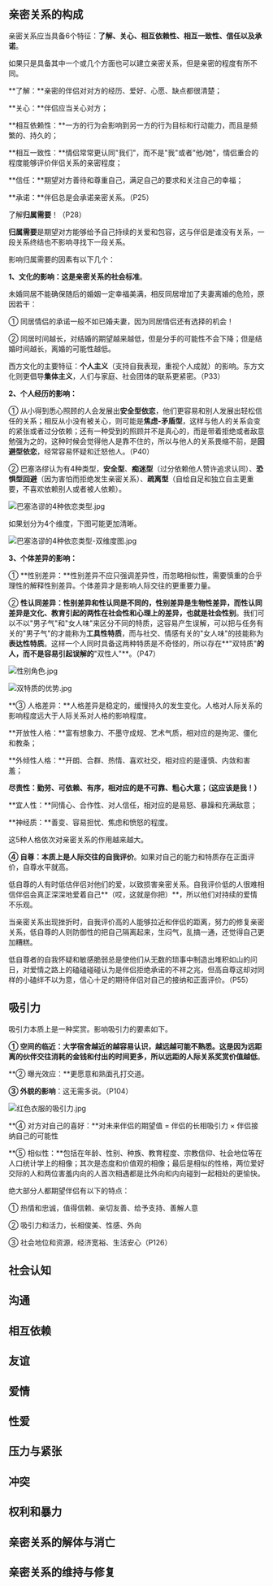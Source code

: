 ## 亲密关系的构成

亲密关系应当具备6个特征：**了解、关心、相互依赖性、相互一致性、信任以及承诺**。

如果只是具备其中一个或几个方面也可以建立亲密关系，但是亲密的程度有所不同。

**了解：**亲密的伴侣对对方的经历、爱好、心愿、缺点都很清楚；

**关心：**伴侣应当关心对方；

**相互依赖性：**一方的行为会影响到另一方的行为目标和行动能力，而且是频繁的、持久的；

**相互一致性：**情侣常常更认同"我们"，而不是"我"或者"他/她"，情侣重合的程度能够评价伴侣关系的亲密程度；

**信任：**期望对方善待和尊重自己，满足自己的要求和关注自己的幸福；

**承诺：**伴侣总是会承诺亲密关系。（P25）



了解**归属需要**！（P28）

**归属需要**是期望对方能够给予自己持续的关爱和包容，这与伴侣是谁没有关系，一段关系终结也不影响寻找下一段关系。

影响归属需要的因素有以下几个：

**1、文化的影响：**这是亲密关系的**社会标准**。

未婚同居不能确保随后的婚姻一定幸福美满，相反同居增加了夫妻离婚的危险，原因若干：

① 同居情侣的承诺一般不如已婚夫妻，因为同居情侣还有选择的机会！

② 同居时间越长，对结婚的期望越来越低，但是分手的可能性不会下降；但是结婚时间越长，离婚的可能性越低。

西方文化的主要特征：**个人主义**（支持自我表现，重视个人成就）的影响。东方文化则更倡导**集体主义**，人们与家庭、社会团体的联系更紧密。（P33）

**2、个人经历的影响：**

① 从小得到悉心照顾的人会发展出**安全型依恋**，他们更容易和别人发展出轻松信任的关系；相反从小没有被关心，则可能是**焦虑-矛盾型**，这样与他人的关系会变的紧张或者过分依赖；还有一种受到的照顾并不是真心的，而是带着拒绝或者敌意勉强为之的，这种时候会觉得他人是靠不住的，所以与他人的关系畏缩不前，是**回避型依恋**，经常容易怀疑和迁怒他人。（P40）

② 巴塞洛缪认为有4种类型，**安全型**、**痴迷型**（过分依赖他人赞许追求认同）、**恐惧型回避**（因为害怕而拒绝发生亲密关系）、**疏离型**（自给自足和独立自主更重要，不喜欢依赖别人或者被人依赖）。

![巴塞洛谬的4种依恋类型.jpg](巴塞洛谬的4种依恋类型.jpg)

如果划分为4个维度，下图可能更加清晰。

![巴塞洛谬的4种依恋类型-双维度图.jpg](巴塞洛谬的4种依恋类型-双维度图.jpg)

**3、个体差异的影响：**

① **性别差异：**性别差异不应只强调差异性，而忽略相似性，需要慎重的合乎理性的解释性别差异。个体差异才是影响人际交往的更重要力量。

② **性认同差异：**性别差异和性认同是不同的，性别差异是生物性差异，而性认同差异是文化、教育引起的两性在社会性和心理上的差异，也就是**社会性别**。我们可以不以"男子气"和"女人味"来区分不同的特质，这容易产生误解，可以把与任务有关的"男子气"的才能称为**工具性特质**，而与社交、情感有关的"女人味"的技能称为**表达性特质**。这样一个人同时具备这两种特质是不奇怪的，所以存在**"双特质"**的人，而不是容易引起误解的**"双性人"**。（P47）

![性别角色.jpg](性别角色.jpg)

![双特质的优势.jpg](双特质的优势.jpg)

**③ 人格差异：**人格差异是稳定的，缓慢持久的发生变化。人格对人际关系的影响程度远大于人际关系对人格的影响程度。

**开放性人格：**富有想象力、不墨守成规、艺术气质，相对应的是拘泥、僵化和教条；

**外倾性人格：**开朗、合群、热情、喜欢社交，相对应的是谨慎、内敛和害羞；

**尽责性：**勤劳、可依赖、有序，相对应的是不可靠、粗心大意；**（这应该是我！）**

**宜人性：**同情心、合作性、对人信任，相对应的是易怒、暴躁和充满敌意；

**神经质：**善变、容易担忧、焦虑和愤怒的程度。

这5种人格依次对亲密关系的作用越来越大。

**④ 自尊：**本质上是人际交往的**自我评价**。如果对自己的能力和特质存在正面评价，自尊水平就高。

低自尊的人有时低估伴侣对他们的爱，以致损害亲密关系。自我评价低的人很难相信伴侣会真正深深地爱着自己**（哎，这就是你把）**，所以他们对持续的爱情不乐观。

当亲密关系出现挫折时，自我评价高的人能够拉近和伴侣的距离，努力的修复亲密关系，低自尊的人则防御性的把自己隔离起来，生闷气，乱搞一通，还觉得自己更加糟糕。

低自尊者的自我怀疑和敏感脆弱总是使他们从无数的琐事中制造出堆积如山的问日，对爱情之路上的磕磕碰碰认为是伴侣拒绝承诺的不祥之兆，但高自尊这却对同样的小磕绊不以为意，信心十足的期待伴侣对自己的接纳和正面评价。（P55）



## 吸引力

吸引力本质上是一种奖赏。影响吸引力的要素如下。

**① 空间的临近：**大学宿舍越近的越容易认识，越远越可能不熟悉。这是因为远距离的伙伴交往消耗的金钱和付出的时间更多，所以**远距的人际关系奖赏价值越低**。

**② 曝光效应：**更愿意和熟面孔打交道。

**③ 外貌的影响**：这无需多说。（P104）

![红色衣服的吸引力.jpg](红色衣服的吸引力.jpg)

**④ 对方对自己的喜好：**对未来伴侣的期望值 = 伴侣的长相吸引力 × 伴侣接纳自己的可能性

**⑤ 相似性：**包括在年龄、性别、种族、教育程度、宗教信仰、社会地位等在人口统计学上的相像；其次是态度和价值观的相像；最后是相似的性格，两位爱好交际的人和两位害羞内向的人首次相遇都是比外向和内向碰到一起相处的更愉快。

绝大部分人都期望伴侣有以下的特点：

① 热情和忠诚，值得信赖、亲切友善、给予支持、善解人意

② 吸引力和活力，长相俊美、性感、外向

③ 社会地位和资源，经济宽裕、生活安心（P126）

## 社会认知



## 沟通



## 相互依赖



## 友谊



## 爱情



## 性爱



## 压力与紧张



## 冲突



## 权利和暴力



## 亲密关系的解体与消亡



## 亲密关系的维持与修复

